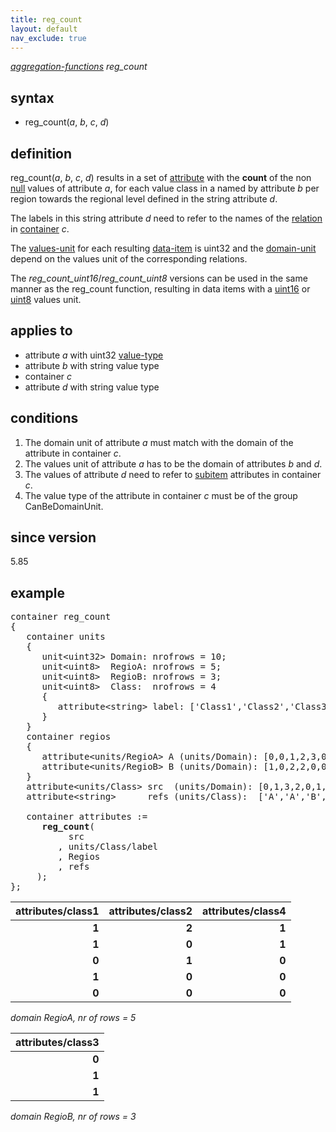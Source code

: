 ```yaml
---
title: reg_count
layout: default
nav_exclude: true
---
```

*[aggregation-functions](aggregation-functions) reg_count*

## syntax

- reg_count(*a*, *b*, *c*, *d*)

## definition

reg_count(*a*, *b*, *c*, *d*) results in a set of [attribute](attribute) with the **count** of the non [null](null) values of attribute *a*, for each value class in a named by attribute *b* per region towards the regional level defined in the string attribute *d*.

The labels in this string attribute *d* need to refer to the names of the [relation](relation) in [container](container) *c*.

The [values-unit](values-unit) for each resulting [data-item](data-item) is uint32 and the [domain-unit](domain-unit) depend on the values unit of the corresponding relations.

The *reg_count_uint16*/*reg_count_uint8* versions can be used in the same manner as the reg_count function, resulting in data items with a [uint16](uint16) or [uint8](uint8) values unit.

## applies to

- attribute *a* with uint32 [value-type](value-type)
- attribute *b* with string value type
- container *c*
- attribute *d* with string value type

## conditions

1. The domain unit of attribute *a* must match with the domain of the attribute in container *c*.
2. The values unit of attribute *a* has to be the domain of attributes *b* and *d*.
3. The values of attribute *d* need to refer to [subitem](subitem) attributes in container *c*.
4. The value type of the attribute in container *c* must be of the group CanBeDomainUnit.

## since version

5.85

## example

<pre>
container reg_count
{
   container units
   {
      unit&lt;uint32&gt; Domain: nrofrows = 10;
      unit&lt;uint8&gt;  RegioA: nrofrows = 5;
      unit&lt;uint8&gt;  RegioB: nrofrows = 3;
      unit&lt;uint8&gt;  Class:  nrofrows = 4
      {
         attribute&lt;string&gt; label: ['Class1','Class2','Class3','Class4'];
      }
   }
   container regios
   {
      attribute&lt;units/RegioA&gt; A (units/Domain): [0,0,1,2,3,0,4,2,1,0];
      attribute&lt;units/RegioB&gt; B (units/Domain): [1,0,2,2,0,0,1,2,1,0];   
   }
   attribute&lt;units/Class&gt; src  (units/Domain): [0,1,3,2,0,1,2,1,0,3];
   attribute&lt;string&gt;      refs (units/Class):  ['A','A','B','A'];

   container attributes := 
      <B>reg_count</B>(
           src
         , units/Class/label
         , Regios
         , refs
     );
};
</pre>

| **attributes/class1** | **attributes/class2** | **attributes/class4** |
|----------------------:|----------------------:|----------------------:|
| **1**                 | **2**                 | **1**                 |
| **1**                 | **0**                 | **1**                 |
| **0**                 | **1**                 | **0**                 |
| **1**                 | **0**                 | **0**                 |
| **0**                 | **0**                 | **0**                 |

*domain RegioA, nr of rows = 5*

| **attributes/class3** |
|----------------------:|
| **0**                 |
| **1**                 |
| **1**                 |

*domain RegioB, nr of rows = 3*